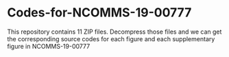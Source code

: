 # Codes-for-NCOMMS-19-00777
This repository contains 11 ZIP files.
Decompress those files and we can get the corresponding source codes for each figure and each supplementary figure in NCOMMS-19-00777
